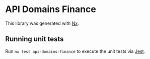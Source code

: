 <!-- gitbook-ignore -->

# API Domains Finance

This library was generated with [Nx](https://nx.dev).

## Running unit tests

Run `nx test api-domains-finance` to execute the unit tests via [Jest](https://jestjs.io).
